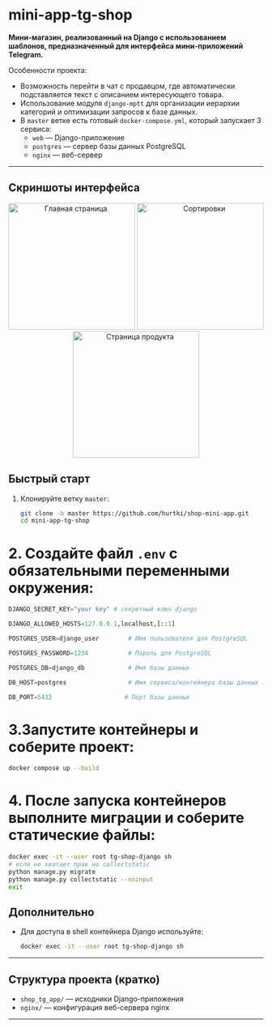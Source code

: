 # mini-app-tg-shop

**Мини-магазин, реализованный на Django с использованием шаблонов, предназначенный для интерфейса мини-приложений Telegram.**

Особенности проекта:  
- Возможность перейти в чат с продавцом, где автоматически подставляется текст с описанием интересующего товара.  
- Использование модуля `django-mptt` для организации иерархии категорий и оптимизации запросов к базе данных.  
- В `master` ветке есть готовый `docker-compose.yml`, который запускает 3 сервиса:  
  - `web` — Django-приложение  
  - `postgres` — сервер базы данных PostgreSQL  
  - `nginx` — веб-сервер

---

## Скриншоты интерфейса 

<p align="center">
  <img src="https://raw.githubusercontent.com/hurtki/shop-mini-app/assets/assets/main_page.jpg" alt="Главная страница" width="250"/>
  <img src="https://raw.githubusercontent.com/hurtki/shop-mini-app/assets/assets/main_page_sortings.jpg" alt="Сортировки" width="250"/>
  <img src="https://raw.githubusercontent.com/hurtki/shop-mini-app/assets/assets/inspect_page.jpg" alt="Страница продукта" width="250"/>
</p>

## Быстрый старт

1. Клонируйте ветку `master`:  
   ```bash
   git clone -b master https://github.com/hurtki/shop-mini-app.git
   cd mini-app-tg-shop

# 2. Создайте файл `.env` с обязательными переменными окружения:

``` python
DJANGO_SECRET_KEY="your key" # секретный ключ django

DJANGO_ALLOWED_HOSTS=127.0.0.1,localhost,[::1]

POSTGRES_USER=django_user        # Имя пользователя для PostgreSQL

POSTGRES_PASSWORD=1234           # Пароль для PostgreSQL

POSTGRES_DB=django_db            # Имя базы данных

DB_HOST=postgres                 # Имя сервиса/контейнера базы данных (не менять)

DB_PORT=5432                    # Порт базы данных
```

# 3.Запустите контейнеры и соберите проект:

 ```bash
 docker compose up --build
 ```

# 4. После запуска контейнеров выполните миграции и соберите статические файлы:

 ```bash
 docker exec -it --user root tg-shop-django sh
 # если не хватает прав на collectstatic
 python manage.py migrate
 python manage.py collectstatic --noinput
 exit
 ```


## Дополнительно

* Для доступа в shell контейнера Django используйте:

  ```bash
  docker exec -it --user root tg-shop-django sh
  ```

---

## Структура проекта (кратко)

* `shop_tg_app/` — исходники Django-приложения
* `nginx/` — конфигурация веб-сервера nginx

---

